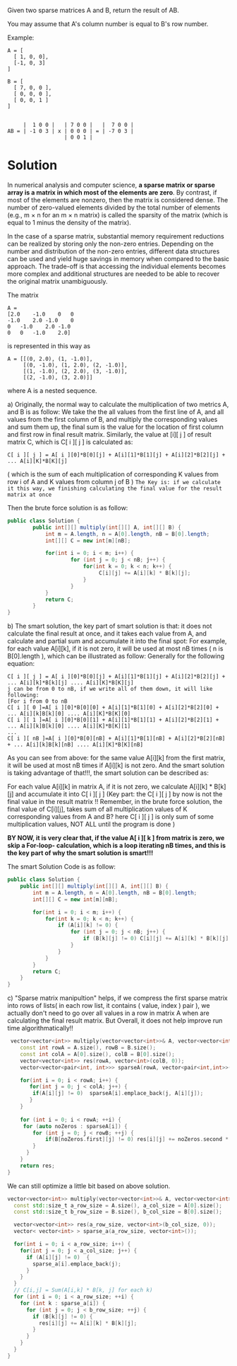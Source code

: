 Given two sparse matrices A and B, return the result of AB.

You may assume that A's column number is equal to B's row number.

Example:

```
A = [
  [ 1, 0, 0],
  [-1, 0, 3]
]

B = [
  [ 7, 0, 0 ],
  [ 0, 0, 0 ],
  [ 0, 0, 1 ]
]


     |  1 0 0 |   | 7 0 0 |   |  7 0 0 |
AB = | -1 0 3 | x | 0 0 0 | = | -7 0 3 |
                  | 0 0 1 |
```

# Solution

In numerical analysis and computer science, __a sparse matrix or sparse array is a matrix in which most of the elements are zero__. By contrast, if most of the elements are nonzero, then the matrix is considered dense. The number of zero-valued elements divided by the total number of elements (e.g., m × n for an m × n matrix) is called the sparsity of the matrix (which is equal to 1 minus the density of the matrix).


In the case of a sparse matrix, substantial memory requirement reductions can be realized by storing only the non-zero entries. Depending on the number and distribution of the non-zero entries, different data structures can be used and yield huge savings in memory when compared to the basic approach. The trade-off is that accessing the individual elements becomes more complex and additional structures are needed to be able to recover the original matrix unambiguously.

The matrix
```
A =	
[2.0	-1.0	0	0
-1.0	2.0	-1.0	0
0	-1.0	2.0	-1.0
0	0	-1.0	2.0]
```
is represented in this way as
```
A = [[(0, 2.0), (1, -1.0)],
     [(0, -1.0), (1, 2.0), (2, -1.0)],
     [(1, -1.0), (2, 2.0), (3, -1.0)],
     [(2, -1.0), (3, 2.0)]]
```     
where A is a nested sequence. 

a) Originally, the normal way to calculate the multiplication of two metrics A, and B is as follow:
We take the the all values from the first line of A, and all values from the first column of B, and multiply the corresponding values and sum them up, the final sum is the value for the location of first column and first row in final result matrix. Similarly, the value at [i][ j ] of result matrix C, which is C[ i ][ j ] is calculated as:

```C[ i ][ j ] = A[ i ][0]*B[0][j] + A[i][1]*B[1][j] + A[i][2]*B[2][j] + ... A[i][K]*B[K][j]```

( which is the sum of each multiplication of corresponding K values from row i of A and K values from column j of B )
```The Key is: if we calculate it this way, we finishing calculating the final value for the result matrix at once```

Then the brute force solution is as follow:

```java
public class Solution {
        public int[][] multiply(int[][] A, int[][] B) {
            int m = A.length, n = A[0].length, nB = B[0].length;
            int[][] C = new int[m][nB];

            for(int i = 0; i < m; i++) {
                    for (int j = 0; j < nB; j++) {
                        for(int k = 0; k < n; k++) {
                             C[i][j] += A[i][k] * B[k][j];
                        }
                    }
            }
            return C;  
        }
}
```

b) The smart solution, the key part of smart solution is that: it does not calculate the final result at once, and it takes each value from A, and calculate and partial sum and accumulate it into the final spot:
For example, for each value A[i][k], if it is not zero, it will be used at most nB times ( n is B[0].length ), which can be illustrated as follow:
Generally for the following equation:

```
C[ i ][ j ] = A[ i ][0]*B[0][j] + A[i][1]*B[1][j] + A[i][2]*B[2][j] + ... A[i][k]*B[k][j] .... A[i][K]*B[K][j]
j can be from 0 to nB, if we write all of them down, it will like following:
[For i from 0 to nB
C[ i ][ 0 ]=A[ i ][0]*B[0][0] + A[i][1]*B[1][0] + A[i][2]*B[2][0] + ... A[i][k]B[k][0] .... A[i][K]*B[K][0]
C[ i ][ 1 ]=A[ i ][0]*B[0][1] + A[i][1]*B[1][1] + A[i][2]*B[2][1] + ... A[i][k]B[k][0] .... A[i][K]*B[K][1]
...
C[ i ][ nB ]=A[ i ][0]*B[0][nB] + A[i][1]*B[1][nB] + A[i][2]*B[2][nB] + ... A[i][k]B[k][nB] .... A[i][K]*B[K][nB]
```

As you can see from above: for the same value A[i][k] from the first matrix, it will be used at most nB times if A[i][k] is not zero. And the smart solution is taking advantage of that!!!, the smart solution can be described as:

For each value A[i][k] in matrix A, if it is not zero, we calculate A[i][k] * B[k][j] and accumulate it into C[ i ][ j ] (Key part: the C[ i ][ j ] by now is not the final value in the result matrix !! Remember, in the brute force solution, the final value of C[i][j], takes sum of all multiplication values of K corresponding values from A and B? here C[ i ][ j ] is only sum of some multiplication values, NOT ALL until the program is done )

__BY NOW, it is very clear that, if the value A[ i ][ k ] from matrix is zero, we skip a For-loop- calculation, which is a loop iterating nB times, and this is the key part of why the smart solution is smart!!!__

The smart Solution Code is as follow:

```java
public class Solution {
    public int[][] multiply(int[][] A, int[][] B) {
        int m = A.length, n = A[0].length, nB = B[0].length;
        int[][] C = new int[m][nB];

        for(int i = 0; i < m; i++) {
            for(int k = 0; k < n; k++) {
                if (A[i][k] != 0) {
                    for (int j = 0; j < nB; j++) {
                        if (B[k][j] != 0) C[i][j] += A[i][k] * B[k][j];
                    }
                }
            }
        }
        return C;   
    }
}
```

c) "Sparse matrix manipultion" helps, if we compress the first sparse matrix into rows of lists( in each row list, it contains ( value, index ) pair ), we actually don't need to go over all values in a row in matrix A when are calculating the final result matrix. But Overall, it does not help improve run time algorithmatically!!

```cpp
 vector<vector<int>> multiply(vector<vector<int>>& A, vector<vector<int>>& B) {
    const int rowA = A.size(), rowB = B.size();
    const int colA = A[0].size(), colB = B[0].size();
    vector<vector<int>> res(rowA, vector<int>(colB, 0));
    vector<vector<pair<int, int>>> sparseA(rowA, vector<pair<int,int>>());

    for(int i = 0; i < rowA; i++) {
       for(int j = 0; j < colA; j++) {
        if(A[i][j] != 0)  sparseA[i].emplace_back(j, A[i][j]);
       }
    }
     
    for (int i = 0; i < rowA; ++i) {
     for (auto noZeros : sparseA[i]) {
        for (int j = 0; j < rowB; ++j) {
            if(B[noZeros.first][j] != 0) res[i][j] += noZeros.second * B[noZeros.first][j];
        }
      }
    }
    return res;
}
```

We can still optimize a little bit based on above solution.

```cpp
vector<vector<int>> multiply(vector<vector<int>>& A, vector<vector<int>>& B) {
  const std::size_t a_row_size = A.size(), a_col_size = A[0].size();
  const std::size_t b_row_size = B.size(), b_col_size = B[0].size();

  vector<vector<int>> res(a_row_size, vector<int>(b_col_size, 0));
  vector< vector<int> > sparse_a(a_row_size, vector<int>());

  for(int i = 0; i < a_row_size; i++) {
    for(int j = 0; j < a_col_size; j++) {
      if (A[i][j] != 0)  {
        sparse_a[i].emplace_back(j);
      }
    }
  }
  // C[i,j] = Sum(A[i,k] * B[k, j] for each k)
  for (int i = 0; i < a_row_size; ++i) {
    for (int k : sparse_a[i]) {
      for (int j = 0; j < b_row_size; ++j) {
        if (B[k][j] != 0) {
          res[i][j] += A[i][k] * B[k][j];
        }
      }
    }
  }
}
```
